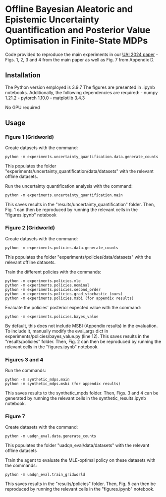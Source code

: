 # Offline Bayesian Aleatoric and Epistemic Uncertainty Quantification and Posterior Value Optimisation in Finite-State MDPs

Code provided to reproduce the main experiments in our [UAI 2024 paper](https://arxiv.org/abs/2406.02456) - Figs. 1, 2, 3 and 4 from the main paper as well as Fig. 7 from Appendix D.

## Installation

The Python version employed is 3.9.7
The figures are presented in .ipynb notebooks.
Additionally, the following dependencies are required:
    - numpy 1.21.2
    - pytorch 1.10.0
    - matplotlib 3.4.3

No GPU required

## Usage

### Figure 1 (Gridworld)

Create datasets with the command:

    python -m experiments.uncertainty_quantification.data.generate_counts

This populates the folder "experiments/uncertainty_quantification/data/datasets" with the relevant offline datasets.

Run the uncertainty quantification analysis with the command:

    python -m experiments.uncertainty_quantification.main

This saves results in the "results/uncertainty_quantification" folder.
Then, Fig. 1 can then be reproduced by running the relevant cells in the "figures.ipynb" notebook


### Figure 2 (Gridworld)

Create datasets with the command:

    python -m experiments.policies.data.generate_counts

This populates the folder "experiments/policies/data/datasets" with the relevant offline datasets.

Train the different policies with the commands:

    python -m experiments.policies.mle
    python -m experiments.policies.nominal
    python -m experiments.policies.second_order
    python -m experiments.policies.grad_stochastic (ours)
    python -m experiments.policies.msbi (for appendix results)

Evaluate the policies' posterior expected value with the command:

    python -m experiments.policies.bayes_value

By default, this does not include MSBI (Appendix results) in the evaluation. To include it, manually modify the eval_args dict in experiments/policies/bayes_value.py (line 12).
This saves results in the "results/policies" folder.
Then, Fig. 2 can then be reproduced by running the relevant cells in the "figures.ipynb" notebook.

### Figures 3 and 4

Run the commands:

    python -m synthetic_mdps.main
    python -m synthetic_mdps.msbi (for appendix results)

This saves results to the synthetic_mpds folder.
Then, Figs. 3 and 4 can be generated by running the relevant cells in the synthetic_results.ipynb notebook.

### Figure 7

Create datasets with the command:

    python -m uadqn_eval.data.generate_counts

This populates the folder "uadqn_eval/data/datasets" with the relevant offline datasets

Train the agent to evaluate the MLE-optimal policy on these datasets with the commands:

    python -m uadqn_eval.train_gridworld

This saves results in the "results/policies" folder.
Then, Fig. 5 can then be reproduced by running the relevant cells in the "figures.ipynb" notebook.
